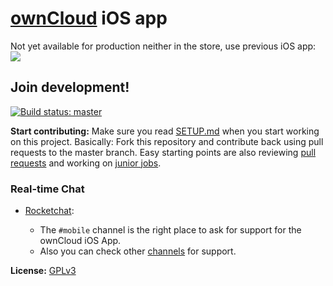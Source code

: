 # [ownCloud](https://owncloud.org) iOS app

Not yet available for production neither in the store, use previous iOS app:
[![](https://owncloud.org/wp-content/themes/owncloudorgnew/assets/img/clients/buttons/appstore.png)](https://itunes.apple.com/app/owncloud/id543672169)


## Join development!

[![**Build status:** master](https://www.bitrise.io/app/c48bddff715d0664/status.svg?token=7Tmh463L-GLGS9MN5yZ0jA&branch=master)](https://www.bitrise.io/app/c48bddff715d0664)

**Start contributing:** Make sure you read [SETUP.md](https://github.com/owncloud/ios-app/SETUP.md) when you start working on this project. Basically: Fork this repository and contribute back using pull requests to the master branch.
Easy starting points are also reviewing [pull requests](https://github.com/owncloud/ios-app/pulls) and working on [junior jobs](https://github.com/owncloud/ios-app/issues?q=is%3Aopen+is%3Aissue+label%3A%22Junior+Job%22).

### Real-time Chat

* [Rocketchat](https://talk.owncloud.com):
  
  * The `#mobile` channel is the right place to ask for support for the ownCloud iOS App.
  * Also you can check other [channels](https://talk.owncloud.com/directory) for support.

**License:** [GPLv3](https://github.com/owncloud/ios-app/LICENSE)
